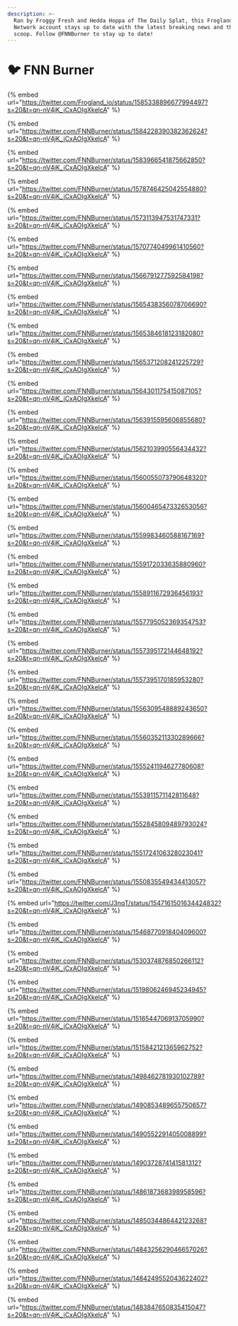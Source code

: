 ```yaml
---
description: >-
  Ran by Froggy Fresh and Hedda Hoppa of The Daily Splat, this Frogland News
  Network account stays up to date with the latest breaking news and the hottest
  scoop. Follow @FNNBurner to stay up to date!
---
```


# 🐦 FNN Burner

{% embed url="https://twitter.com/Frogland_io/status/1585338896677994497?s=20&t=qn-nV4jK_jCxAOIgXkelcA" %}

{% embed url="https://twitter.com/FNNBurner/status/1584228390382362624?s=20&t=qn-nV4jK_jCxAOIgXkelcA" %}

{% embed url="https://twitter.com/FNNBurner/status/1583966541875662850?s=20&t=qn-nV4jK_jCxAOIgXkelcA" %}

{% embed url="https://twitter.com/FNNBurner/status/1578746425042554880?s=20&t=qn-nV4jK_jCxAOIgXkelcA" %}

{% embed url="https://twitter.com/FNNBurner/status/1573113947531747331?s=20&t=qn-nV4jK_jCxAOIgXkelcA" %}

{% embed url="https://twitter.com/FNNBurner/status/1570774049961410560?s=20&t=qn-nV4jK_jCxAOIgXkelcA" %}

{% embed url="https://twitter.com/FNNBurner/status/1566791277592584198?s=20&t=qn-nV4jK_jCxAOIgXkelcA" %}

{% embed url="https://twitter.com/FNNBurner/status/1565438356078706690?s=20&t=qn-nV4jK_jCxAOIgXkelcA" %}

{% embed url="https://twitter.com/FNNBurner/status/1565384618123182080?s=20&t=qn-nV4jK_jCxAOIgXkelcA" %}

{% embed url="https://twitter.com/FNNBurner/status/1565371208241225729?s=20&t=qn-nV4jK_jCxAOIgXkelcA" %}

{% embed url="https://twitter.com/FNNBurner/status/1564301175415087105?s=20&t=qn-nV4jK_jCxAOIgXkelcA" %}

{% embed url="https://twitter.com/FNNBurner/status/1563915595606855680?s=20&t=qn-nV4jK_jCxAOIgXkelcA" %}

{% embed url="https://twitter.com/FNNBurner/status/1562103990556434432?s=20&t=qn-nV4jK_jCxAOIgXkelcA" %}

{% embed url="https://twitter.com/FNNBurner/status/1560055073790648320?s=20&t=qn-nV4jK_jCxAOIgXkelcA" %}

{% embed url="https://twitter.com/FNNBurner/status/1560046547332653056?s=20&t=qn-nV4jK_jCxAOIgXkelcA" %}

{% embed url="https://twitter.com/FNNBurner/status/1559983460588167169?s=20&t=qn-nV4jK_jCxAOIgXkelcA" %}

{% embed url="https://twitter.com/FNNBurner/status/1559172033635880960?s=20&t=qn-nV4jK_jCxAOIgXkelcA" %}

{% embed url="https://twitter.com/FNNBurner/status/1558911672936456193?s=20&t=qn-nV4jK_jCxAOIgXkelcA" %}

{% embed url="https://twitter.com/FNNBurner/status/1557795052369354753?s=20&t=qn-nV4jK_jCxAOIgXkelcA" %}

{% embed url="https://twitter.com/FNNBurner/status/1557395172144648192?s=20&t=qn-nV4jK_jCxAOIgXkelcA" %}

{% embed url="https://twitter.com/FNNBurner/status/1557395170185953280?s=20&t=qn-nV4jK_jCxAOIgXkelcA" %}

{% embed url="https://twitter.com/FNNBurner/status/1556309548889243650?s=20&t=qn-nV4jK_jCxAOIgXkelcA" %}

{% embed url="https://twitter.com/FNNBurner/status/1556035211330289666?s=20&t=qn-nV4jK_jCxAOIgXkelcA" %}

{% embed url="https://twitter.com/FNNBurner/status/1555241194627780608?s=20&t=qn-nV4jK_jCxAOIgXkelcA" %}

{% embed url="https://twitter.com/FNNBurner/status/1553911571142811648?s=20&t=qn-nV4jK_jCxAOIgXkelcA" %}

{% embed url="https://twitter.com/FNNBurner/status/1552845809489793024?s=20&t=qn-nV4jK_jCxAOIgXkelcA" %}

{% embed url="https://twitter.com/FNNBurner/status/1551724106328023041?s=20&t=qn-nV4jK_jCxAOIgXkelcA" %}

{% embed url="https://twitter.com/FNNBurner/status/1550835549434413057?s=20&t=qn-nV4jK_jCxAOIgXkelcA" %}

{% embed url="https://twitter.com/J3nqT/status/1547161501634424832?s=20&t=qn-nV4jK_jCxAOIgXkelcA" %}

{% embed url="https://twitter.com/FNNBurner/status/1546877091840409600?s=20&t=qn-nV4jK_jCxAOIgXkelcA" %}

{% embed url="https://twitter.com/FNNBurner/status/1530374876850266112?s=20&t=qn-nV4jK_jCxAOIgXkelcA" %}

{% embed url="https://twitter.com/FNNBurner/status/1519806246945234945?s=20&t=qn-nV4jK_jCxAOIgXkelcA" %}

{% embed url="https://twitter.com/FNNBurner/status/1516544706913705990?s=20&t=qn-nV4jK_jCxAOIgXkelcA" %}

{% embed url="https://twitter.com/FNNBurner/status/1515842121365962752?s=20&t=qn-nV4jK_jCxAOIgXkelcA" %}

{% embed url="https://twitter.com/FNNBurner/status/1498462781930102789?s=20&t=qn-nV4jK_jCxAOIgXkelcA" %}

{% embed url="https://twitter.com/FNNBurner/status/1490853489655750657?s=20&t=qn-nV4jK_jCxAOIgXkelcA" %}

{% embed url="https://twitter.com/FNNBurner/status/1490552291405008899?s=20&t=qn-nV4jK_jCxAOIgXkelcA" %}

{% embed url="https://twitter.com/FNNBurner/status/1490372874141581312?s=20&t=qn-nV4jK_jCxAOIgXkelcA" %}

{% embed url="https://twitter.com/FNNBurner/status/1486187368398958596?s=20&t=qn-nV4jK_jCxAOIgXkelcA" %}

{% embed url="https://twitter.com/FNNBurner/status/1485034486442123268?s=20&t=qn-nV4jK_jCxAOIgXkelcA" %}

{% embed url="https://twitter.com/FNNBurner/status/1484325629046657026?s=20&t=qn-nV4jK_jCxAOIgXkelcA" %}

{% embed url="https://twitter.com/FNNBurner/status/1484249552043622402?s=20&t=qn-nV4jK_jCxAOIgXkelcA" %}

{% embed url="https://twitter.com/FNNBurner/status/1483847650835415047?s=20&t=qn-nV4jK_jCxAOIgXkelcA" %}
